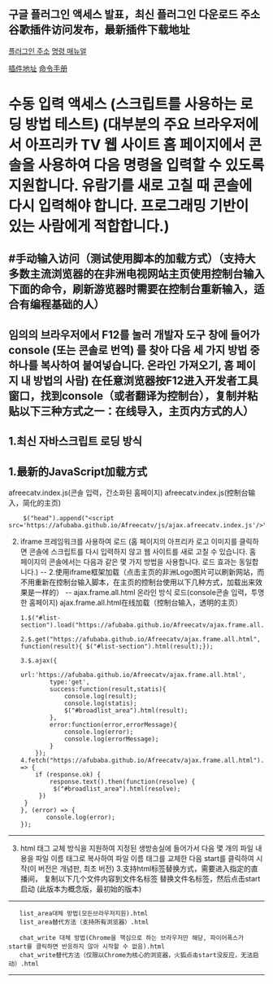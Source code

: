 구글 플러그인 액세스 발표，최신 플러그인 다운로드 주소
谷歌插件访问发布，最新插件下载地址
--
<a href="https://github.com/afubaba/AfreecatvChromeExtensions" target="_blank">플러그인 주소</a>&nbsp;<a href="https://afubaba.github.io/Afreecatv/RobotCommand.html" target="_blank">명령 매뉴얼</a>

<a href="https://github.com/afubaba/AfreecatvChromeExtensions" target="_blank">插件地址</a>&nbsp;<a href=”https://afubaba.github.io/Afreecatv/RobotCommand.html“ target="_blank">命令手册</a>

# 수동 입력 액세스 (스크립트를 사용하는 로딩 방법 테스트) (대부분의 주요 브라우저에서 아프리카 TV 웹 사이트 홈 페이지에서 콘솔을 사용하여 다음 명령을 입력할 수 있도록 지원합니다. 유람기를 새로 고칠 때 콘솔에 다시 입력해야 합니다. 프로그래밍 기반이 있는 사람에게 적합합니다.)
#手动输入访问（测试使用脚本的加载方式）（支持大多数主流浏览器的在非洲电视网站主页使用控制台输入下面的命令，刷新游览器时需要在控制台重新输入，适合有编程基础的人）
--
임의의 브라우저에서 F12를 눌러 개발자 도구 창에 들어가 console (또는 콘솔로 번역) 를 찾아 다음 세 가지 방법 중 하나를 복사하여 붙여넣습니다. 온라인 가져오기, 홈 페이지 내 방법의 사람)
在任意浏览器按F12进入开发者工具窗口，找到console（或者翻译为控制台），复制并粘贴以下三种方式之一：在线导入，主页内方式的人）
--
1.최신 자바스크립트 로딩 방식
--
1.最新的JavaScript加载方式
--     
afreecatv.index.js(콘솔 입력，간소화된 홈페이지)
afreecatv.index.js(控制台输入，简化的主页)

        $("head").append("<script src='https://afubaba.github.io/Afreecatv/js/ajax.afreecatv.index.js'/>");
       

2. iframe 프레임워크를 사용하여 로드 (홈 페이지의 아프리카 로고 이미지를 클릭하면 콘솔에 스크립트를 다시 입력하지 않고 웹 사이트를 새로 고칠 수 있습니다. 홈 페이지의 콘솔에서는 다음과 같은 몇 가지 방법을 사용합니다. 로드 효과는 동일합니다.)
--
2.使用iframe框架加载（点击主页的非洲Logo图片可以刷新网站，而不用重新在控制台输入脚本，在主页的控制台使用以下几种方式，加载出来效果是一样的）
--
ajax.frame.all.html 온라인 방식 로드(console콘솔 입력，투명한 홈페이지)
ajax.frame.all.html在线加载（控制台输入，透明的主页）
	
       1.$("#list-section").load("https://afubaba.github.io/Afreecatv/ajax.frame.all.html");

       2.$.get("https://afubaba.github.io/Afreecatv/ajax.frame.all.html", function(result){ $("#list-section").html(result);});

       3.$.ajax({
               url:'https://afubaba.github.io/Afreecatv/ajax.frame.all.html',
               type:'get',
               success:function(result,statis){
                   console.log(result);
                   console.log(statis);
                   $("#broadlist_area").html(result);
               },
               error:function(error,errorMessage){
                   console.log(error);
                   console.log(errorMessage);
               }
           });
       4.fetch("https://afubaba.github.io/Afreecatv/ajax.frame.all.html").then((response) => {
	       if (response.ok) {
		       response.text().then(function(resolve) {
			 	$("#broadlist_area").html(resolve);
			})
		}
       }, (error) => {
              console.log(error);
       });


------------------------------------------------------------------------------------------------------------------------

3. html 태그 교체 방식을 지원하여 지정된 생방송실에 들어가서 다음 몇 개의 파일 내용을 파일 이름 태그로 복사하여 파일 이름 태그를 교체한 다음 start를 클릭하여 시작(이 버전은 개념판, 최초 버전)
3.支持html标签替换方式，需要进入指定的直播间， 复制以下几个文件内容到文件名标签 替换文件名标签，然后点击start启动 (此版本为概念版，最初始的版本)
------------------------------------------------------------------------------------------------------------------------

       list_area대체 방법(모든브라우저지원).html
       list_area替代方法（支持所有浏览器）.html
       
       chat_write 대체 방법(Chrome을 핵심으로 하는 브라우저만 해당, 파이어폭스가 start를 클릭하면 반응하지 않아 시작할 수 없음).html
       chat_write替代方法（仅限以Chrome为核心的浏览器，火狐点击start没反应，无法启动）.html
 ------------------------------------------------------------------------------------------------------------------------       
